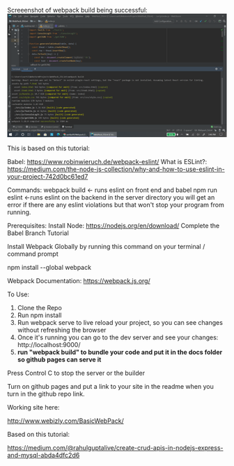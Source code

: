 Screeenshot of webpack build being successful:
![img.png](screenshot.png)


This is based on this tutorial:

Babel: https://www.robinwieruch.de/webpack-eslint/
What is ESLint?: https://medium.com/the-node-js-collection/why-and-how-to-use-eslint-in-your-project-742d0bc61ed7

Commands:
webpack build <- runs eslint on front end and babel npm run eslint <-runs eslint on the backend in the server directory
you will get an error if there are any eslint violations but that won't stop your program from running.

Prerequisites:
Install Node:
https://nodejs.org/en/download/
Complete the Babel Branch Tutorial

Install Webpack Globally by running this command on your terminal / command prompt

npm install --global webpack

Webpack Documentation: https://webpack.js.org/

To Use:

1. Clone the Repo
2. Run npm install
3. Run webpack serve to live reload your project, so you can see changes without refreshing the browser
4. Once it's running you can go to the dev server and see your changes: http://localhost:9000/
5. **run "webpack build" to bundle your code and put it in the docs folder so github pages can serve it**

Press Control C to stop the server or the builder

Turn on github pages and put a link to your site in the readme when you turn in the github repo link.

Working site here:

http://www.webizly.com/BasicWebPack/

Based on this tutorial:

https://medium.com/@rahulguptalive/create-crud-apis-in-nodejs-express-and-mysql-abda4dfc2d6